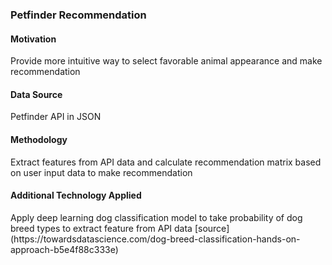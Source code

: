 <h3>Petfinder Recommendation</h3>
<p>
  <h4>Motivation</h4>
  Provide more intuitive way to select favorable animal appearance and make recommendation
</p>

<h4>Data Source</h4>
<p>Petfinder API in JSON</p>

<h4>Methodology</h4>
<p>
  Extract features from API data and calculate recommendation matrix based on user input data
  to make recommendation
</p>

<h4>Additional Technology Applied</h4>
<p>
  Apply deep learning dog classification model to take probability of dog breed types to extract feature from API data
  [source](https://towardsdatascience.com/dog-breed-classification-hands-on-approach-b5e4f88c333e)
</p>
